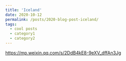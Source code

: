 ```yaml
---
title: 'Iceland'
date: 2020-10-12
permalink: /posts/2020-blog-post-iceland/
tags:
  - cool posts
  - category1
  - category2
---
```


https://mp.weixin.qq.com/s/2DdB4kE8-9eXV_dffAn3Jg
